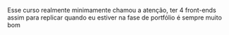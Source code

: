 Esse curso realmente minimamente chamou a atenção, ter 4 front-ends assim para replicar quando eu estiver na fase de portfólio é sempre muito bom
